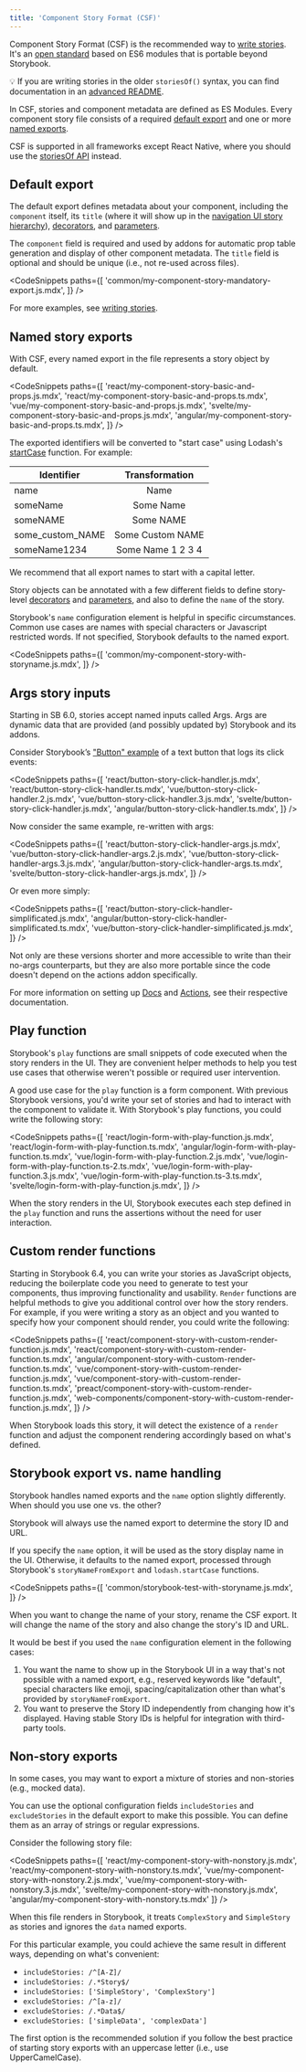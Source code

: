 ```yaml
---
title: 'Component Story Format (CSF)'
---
```


Component Story Format (CSF) is the recommended way to [write stories](../writing-stories/introduction.md). It's an [open standard](https://github.com/ComponentDriven/csf) based on ES6 modules that is portable beyond Storybook.

<div class="aside">

💡 If you are writing stories in the older `storiesOf()` syntax, you can find documentation in an [advanced README](../../lib/core/docs/storiesOf.md).

</div>

In CSF, stories and component metadata are defined as ES Modules. Every component story file consists of a required [default export](https://developer.mozilla.org/en-US/docs/Web/JavaScript/Reference/Statements/export#Using_the_default_export) and one or more [named exports](https://developer.mozilla.org/en-US/docs/Web/JavaScript/Reference/Statements/export).

CSF is supported in all frameworks except React Native, where you should use the [storiesOf API](../../lib/core/docs/storiesOf.md) instead.

## Default export

The default export defines metadata about your component, including the `component` itself, its `title` (where it will show up in the [navigation UI story hierarchy](../writing-stories/naming-components-and-hierarchy.md#sorting-stories)), [decorators](../writing-stories/decorators.md), and [parameters](../writing-stories/parameters.md).

The `component` field is required and used by addons for automatic prop table generation and display of other component metadata. The `title` field is optional and should be unique (i.e., not re-used across files).

<!-- prettier-ignore-start -->

<CodeSnippets
  paths={[
    'common/my-component-story-mandatory-export.js.mdx',
  ]}
/>

<!-- prettier-ignore-end -->

For more examples, see [writing stories](../writing-stories/introduction.md).

## Named story exports

With CSF, every named export in the file represents a story object by default.

<!-- prettier-ignore-start -->

<CodeSnippets
  paths={[
    'react/my-component-story-basic-and-props.js.mdx',
    'react/my-component-story-basic-and-props.ts.mdx',
    'vue/my-component-story-basic-and-props.js.mdx',
    'svelte/my-component-story-basic-and-props.js.mdx',
    'angular/my-component-story-basic-and-props.ts.mdx',
  ]}
/>

<!-- prettier-ignore-end -->

The exported identifiers will be converted to "start case" using Lodash's [startCase](https://lodash.com/docs/#startCase) function. For example:

| Identifier       |  Transformation   |
| ---------------- | :---------------: |
| name             |       Name        |
| someName         |     Some Name     |
| someNAME         |     Some NAME     |
| some_custom_NAME | Some Custom NAME  |
| someName1234     | Some Name 1 2 3 4 |

We recommend that all export names to start with a capital letter.

Story objects can be annotated with a few different fields to define story-level [decorators](../writing-stories/decorators.md) and [parameters](../writing-stories/parameters.md), and also to define the `name` of the story.

Storybook's `name` configuration element is helpful in specific circumstances. Common use cases are names with special characters or Javascript restricted words. If not specified, Storybook defaults to the named export.

<!-- prettier-ignore-start -->

<CodeSnippets
  paths={[
    'common/my-component-story-with-storyname.js.mdx',
  ]}
/>

<!-- prettier-ignore-end -->

## Args story inputs

Starting in SB 6.0, stories accept named inputs called Args. Args are dynamic data that are provided (and possibly updated by) Storybook and its addons.

Consider Storybook’s ["Button" example](../writing-stories/introduction.md#defining-stories) of a text button that logs its click events:

<!-- prettier-ignore-start -->

<CodeSnippets
  paths={[
    'react/button-story-click-handler.js.mdx',
    'react/button-story-click-handler.ts.mdx',
    'vue/button-story-click-handler.2.js.mdx',
    'vue/button-story-click-handler.3.js.mdx',
    'svelte/button-story-click-handler.js.mdx',
    'angular/button-story-click-handler.ts.mdx',
  ]}
/>

<!-- prettier-ignore-end -->

Now consider the same example, re-written with args:

<!-- prettier-ignore-start -->

<CodeSnippets
  paths={[
    'react/button-story-click-handler-args.js.mdx',
    'vue/button-story-click-handler-args.2.js.mdx',
    'vue/button-story-click-handler-args.3.js.mdx',
    'angular/button-story-click-handler-args.ts.mdx',
    'svelte/button-story-click-handler-args.js.mdx',
  ]}
/>

<!-- prettier-ignore-end -->

Or even more simply:

<!-- prettier-ignore-start -->

<CodeSnippets
  paths={[
    'react/button-story-click-handler-simplificated.js.mdx',
    'angular/button-story-click-handler-simplificated.ts.mdx',
    'vue/button-story-click-handler-simplificated.js.mdx',
  ]}
/>

<!-- prettier-ignore-end -->

Not only are these versions shorter and more accessible to write than their no-args counterparts, but they are also more portable since the code doesn't depend on the actions addon specifically.

For more information on setting up [Docs](../writing-docs/introduction.md) and [Actions](../essentials/actions.md), see their respective documentation.

## Play function

Storybook's `play` functions are small snippets of code executed when the story renders in the UI. They are convenient helper methods to help you test use cases that otherwise weren't possible or required user intervention.

A good use case for the `play` function is a form component. With previous Storybook versions, you'd write your set of stories and had to interact with the component to validate it. With Storybook's play functions, you could write the following story:

<!-- prettier-ignore-start -->

<CodeSnippets
  paths={[
    'react/login-form-with-play-function.js.mdx',
    'react/login-form-with-play-function.ts.mdx',
    'angular/login-form-with-play-function.ts.mdx',
    'vue/login-form-with-play-function.2.js.mdx',
    'vue/login-form-with-play-function.ts-2.ts.mdx',
    'vue/login-form-with-play-function.3.js.mdx',
    'vue/login-form-with-play-function.ts-3.ts.mdx',
    'svelte/login-form-with-play-function.js.mdx',
  ]}
/>

<!-- prettier-ignore-end -->

When the story renders in the UI, Storybook executes each step defined in the `play` function and runs the assertions without the need for user interaction.

## Custom render functions

Starting in Storybook 6.4, you can write your stories as JavaScript objects, reducing the boilerplate code you need to generate to test your components, thus improving functionality and usability. `Render` functions are helpful methods to give you additional control over how the story renders. For example, if you were writing a story as an object and you wanted to specify how your component should render, you could write the following:

<!-- prettier-ignore-start -->

<CodeSnippets
  paths={[
   'react/component-story-with-custom-render-function.js.mdx',
   'react/component-story-with-custom-render-function.ts.mdx',
   'angular/component-story-with-custom-render-function.ts.mdx',
   'vue/component-story-with-custom-render-function.js.mdx',
   'vue/component-story-with-custom-render-function.ts.mdx',
   'preact/component-story-with-custom-render-function.js.mdx',
   'web-components/component-story-with-custom-render-function.js.mdx',
  ]}
/>

<!-- prettier-ignore-end -->

When Storybook loads this story, it will detect the existence of a `render` function and adjust the component rendering accordingly based on what's defined.

## Storybook export vs. name handling

Storybook handles named exports and the `name` option slightly differently. When should you use one vs. the other?

Storybook will always use the named export to determine the story ID and URL.

If you specify the `name` option, it will be used as the story display name in the UI. Otherwise, it defaults to the named export, processed through Storybook's `storyNameFromExport` and `lodash.startCase` functions.

<!-- prettier-ignore-start -->

<CodeSnippets
  paths={[
    'common/storybook-test-with-storyname.js.mdx',
  ]}
/>

<!-- prettier-ignore-end -->

When you want to change the name of your story, rename the CSF export. It will change the name of the story and also change the story's ID and URL.

It would be best if you used the `name` configuration element in the following cases:

1. You want the name to show up in the Storybook UI in a way that's not possible with a named export, e.g., reserved keywords like "default", special characters like emoji, spacing/capitalization other than what's provided by `storyNameFromExport`.
2. You want to preserve the Story ID independently from changing how it's displayed. Having stable Story IDs is helpful for integration with third-party tools.

## Non-story exports

In some cases, you may want to export a mixture of stories and non-stories (e.g., mocked data).

You can use the optional configuration fields `includeStories` and `excludeStories` in the default export to make this possible. You can define them as an array of strings or regular expressions.

Consider the following story file:

<!-- prettier-ignore-start -->

<CodeSnippets
  paths={[
    'react/my-component-story-with-nonstory.js.mdx',
    'react/my-component-story-with-nonstory.ts.mdx',
    'vue/my-component-story-with-nonstory.2.js.mdx',
    'vue/my-component-story-with-nonstory.3.js.mdx',
    'svelte/my-component-story-with-nonstory.js.mdx',
    'angular/my-component-story-with-nonstory.ts.mdx'
  ]}
/>

<!-- prettier-ignore-end -->

When this file renders in Storybook, it treats `ComplexStory` and `SimpleStory` as stories and ignores the `data` named exports.

For this particular example, you could achieve the same result in different ways, depending on what's convenient:

- `includeStories: /^[A-Z]/`
- `includeStories: /.*Story$/`
- `includeStories: ['SimpleStory', 'ComplexStory']`
- `excludeStories: /^[a-z]/`
- `excludeStories: /.*Data$/`
- `excludeStories: ['simpleData', 'complexData']`

The first option is the recommended solution if you follow the best practice of starting story exports with an uppercase letter (i.e., use UpperCamelCase).
